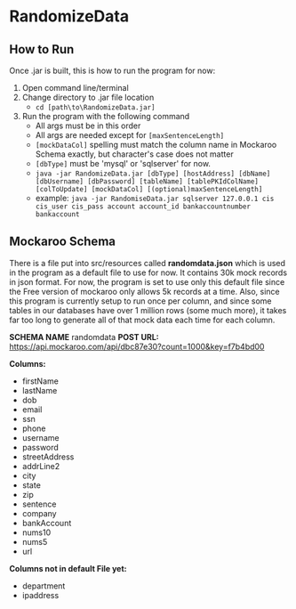# RandomizeData


## How to Run

Once .jar is built, this is how to run the program for now:

1. Open command line/terminal
2. Change directory to .jar file location
   - `cd [path\to\RandomizeData.jar]`
3. Run the program with the following command
   - All args must be in this order
   - All args are needed except for `[maxSentenceLength]`
   - `[mockDataCol]` spelling must match the column name in Mockaroo Schema exactly, but character's case does not matter
   - `[dbType]` must be 'mysql' or 'sqlserver' for now.
   - `java -jar RandomizeData.jar [dbType] [hostAddress] [dbName] [dbUsername] [dbPassword] [tableName] [tablePKIdColName] [colToUpdate] [mockDataCol] [(optional)maxSentenceLength]`
   - example: `java -jar RandomiseData.jar sqlserver 127.0.0.1 cis cis_user cis_pass account account_id bankaccountnumber bankaccount`

## Mockaroo Schema
There is a file put into src/resources called **randomdata.json** which is used in the program as a default file to use for now. It contains 30k mock records in json format. For now, the program is set to use only this default file since the Free version of mockaroo only allows 5k records at a time. Also, since this program is currently setup to run once per column, and since some tables in our databases have over 1 million rows (some much more), it takes far too long to generate all of that mock data each time for each column.


**SCHEMA NAME**   randomdata
**POST URL:**     https://api.mockaroo.com/api/dbc87e30?count=1000&key=f7b4bd00

**Columns:**
- firstName
- lastName
- dob
- email
- ssn
- phone
- username
- password
- streetAddress
- addrLine2
- city
- state
- zip
- sentence
- company
- bankAccount
- nums10
- nums5
- url

**Columns not in default File yet:**
- department
- ipaddress
